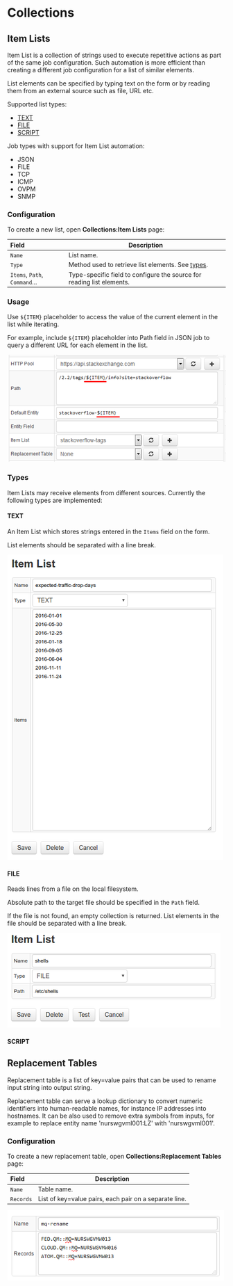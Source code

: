 # Collections

## Item Lists

Item List is a collection of strings used to execute repetitive actions as part of the same job configuration. Such automation is more efficient than creating a different job configuration for a list of similar elements.

List elements can be specified by typing text on the form or by reading them from an external source such as file, URL etc.

Supported list types:

* [TEXT](#text)
* [FILE](#file)
* [SCRIPT](#script)

Job types with support for Item List automation:

* JSON
* FILE
* TCP
* ICMP
* OVPM
* SNMP

### Configuration

To create a new list, open **Collections:Item Lists** page:

**Field** | **Description**
| :---- | ----- |
 `Name` | List name.
 `Type` | Method used to retrieve list elements. See [types](#types).
 `Items`, `Path`, `Command`... | Type-specific field to configure the source for reading list elements.
 

 
### Usage

Use `${ITEM}` placeholder to access the value of the current element in the list while iterating.

For example, include `${ITEM}` placeholder into Path field in JSON job to query a different URL for each element in the list. 

![Item List Example](item-list.png)

### Types

Item Lists may receive elements from different sources. Currently the following types are implemented:

#### TEXT

An Item List which stores strings entered in the `Items` field on the form. 

List elements should be separated with a line break.

![TEXT Type](collection_text_type.png)

#### FILE

Reads lines from a file on the local filesystem. 

Absolute path to the target file should be specified in the `Path` field. 

If the file is not found, an empty collection is returned. List elements in the file should be separated with a line break.

![FILE Type](collection_file_type.png)

#### SCRIPT

## Replacement Tables

Replacement table is a list of key=value pairs that can be used to rename input string into output string. 

Replacement table can serve a lookup dictionary to convert numeric identifiers into human-readable names, for instance IP addresses into hostnames. It can be also used to remove extra symbols from inputs, for example to replace entity name 'nurswgvml001:LZ' with 'nurswgvml001'.

### Configuration

To create a new replacement table, open **Collections:Replacement Tables** page:

**Field** | **Description**
| :---- | ----- |
 `Name` | Table name.
 `Records` | List of key=value pairs, each pair on a separate line.
 
 ![Replacement Table Example](replacement-table.png)
